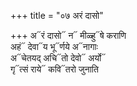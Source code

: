 +++
title = "०७ अरं दासो"

+++
अ᳓रं दासो᳓ न᳓ मीळ्हु᳓षे कराणि  
अहं᳓ देवा᳓य भू᳓र्णये अ᳓नागाः  
अ᳓चेतयद् अचि᳓तो देवो᳓ अर्यो᳓  
गृ᳓त्सं राये᳓ कवि᳓तरो जुनाति